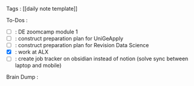Tags : [[daily note template]]

To-Dos :
- [ ] : DE zoomcamp module 1
- [ ] : construct preparation plan for UniGeApply
- [ ] : construct preparation plan for Revision Data Science
- [x] : work at ALX
- [ ] : create job tracker on obsidian instead of notion (solve sync between laptop and mobile)

Brain Dump :
